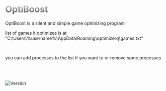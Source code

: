 <h1 style="background: -webkit-linear-gradient(#eee, #333);  -webkit-background-clip: text;-webkit-text-fill-color: transparent;">OptiBoost</h1>
OptiBoost is a silent and simple game optimizing program

<p>list of games it optimizes is at "C:\Users\%username%\AppData\Roaming\optimizerq\games.txt"</p><br>
<p>you can add processes to the list if you want to or remove some processes</p>
<br style="line-height: 50px;">
<img src="https://img.shields.io/badge/version-1.0.0.0a-red" alt="Version"></img>
<br style="line-height: 50px;">
